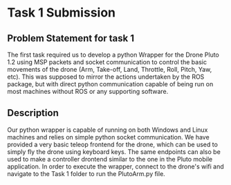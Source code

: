 # Task 1 Submission
## Problem Statement for task 1

The first task required us to develop a python Wrapper for the Drone Pluto 1.2 using MSP packets and socket communication to control the basic movements of the drone (Arm, Take-off, Land, Throttle, Roll, Pitch, Yaw, etc). This was supposed to mirror the actions undertaken by the ROS package, but with direct python communication capable of being run on most machines without ROS or any supporting software. 
## Description
Our python wrapper is capable of running on both Windows and Linux machines and relies on simple python socket communication. We have provided a very basic teleop frontend for the drone, which can be used to simply fly the drone using keyboard keys. The same endpoints can also be used to make a controller drontend similar to the one in the Pluto mobile application. 
In order to execute the wrapper, connect to the drone's wifi and navigate to the Task 1 folder to run the PlutoArm.py file. 
